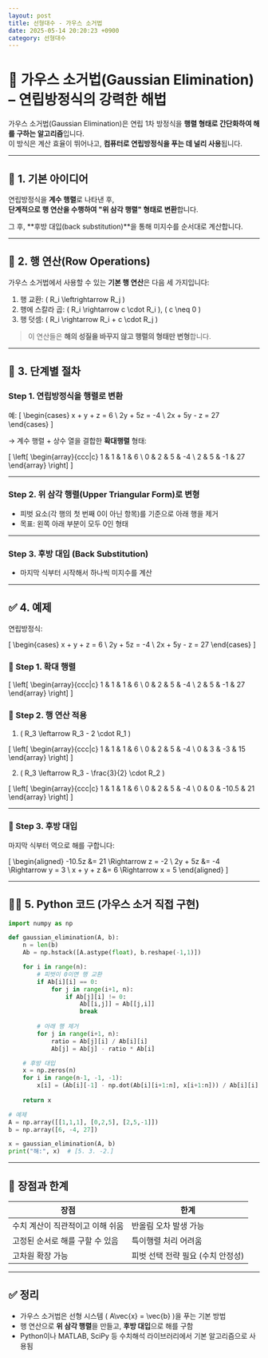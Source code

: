 ```yaml
---
layout: post
title: 선형대수 - 가우스 소거법
date: 2025-05-14 20:20:23 +0900
category: 선형대수
---
```

# 🔁 가우스 소거법(Gaussian Elimination) – 연립방정식의 강력한 해법

가우스 소거법(Gaussian Elimination)은 연립 1차 방정식을 **행렬 형태로 간단화하여 해를 구하는 알고리즘**입니다.  
이 방식은 계산 효율이 뛰어나고, **컴퓨터로 연립방정식을 푸는 데 널리 사용**됩니다.

---

## 🧮 1. 기본 아이디어

연립방정식을 **계수 행렬**로 나타낸 후,  
**단계적으로 행 연산을 수행하여 "위 삼각 행렬" 형태로 변환**합니다.

그 후, **후방 대입(back substitution)**을 통해 미지수를 순서대로 계산합니다.

---

## 🧾 2. 행 연산(Row Operations)

가우스 소거법에서 사용할 수 있는 **기본 행 연산**은 다음 세 가지입니다:

1. 행 교환: \( R_i \leftrightarrow R_j \)  
2. 행에 스칼라 곱: \( R_i \rightarrow c \cdot R_i \), \( c \neq 0 \)  
3. 행 덧셈: \( R_i \rightarrow R_i + c \cdot R_j \)

> 이 연산들은 **해의 성질을 바꾸지 않고 행렬의 형태만 변형**합니다.

---

## 🧱 3. 단계별 절차

### Step 1. 연립방정식을 행렬로 변환

예:
\[
\begin{cases}
x + y + z = 6 \\
2y + 5z = -4 \\
2x + 5y - z = 27
\end{cases}
\]

→ 계수 행렬 + 상수 열을 결합한 **확대행렬** 형태:

\[
\left[
\begin{array}{ccc|c}
1 & 1 & 1 & 6 \\
0 & 2 & 5 & -4 \\
2 & 5 & -1 & 27
\end{array}
\right]
\]

---

### Step 2. 위 삼각 행렬(Upper Triangular Form)로 변형

- 피벗 요소(각 행의 첫 번째 0이 아닌 항목)를 기준으로 아래 행을 제거
- 목표: 왼쪽 아래 부분이 모두 0인 형태

---

### Step 3. 후방 대입 (Back Substitution)

- 마지막 식부터 시작해서 하나씩 미지수를 계산

---

## ✅ 4. 예제

연립방정식:

\[
\begin{cases}
x + y + z = 6 \\
2y + 5z = -4 \\
2x + 5y - z = 27
\end{cases}
\]

### 🔸 Step 1. 확대 행렬

\[
\left[
\begin{array}{ccc|c}
1 & 1 & 1 & 6 \\
0 & 2 & 5 & -4 \\
2 & 5 & -1 & 27
\end{array}
\right]
\]

### 🔸 Step 2. 행 연산 적용

1. \( R_3 \leftarrow R_3 - 2 \cdot R_1 \)

\[
\left[
\begin{array}{ccc|c}
1 & 1 & 1 & 6 \\
0 & 2 & 5 & -4 \\
0 & 3 & -3 & 15
\end{array}
\right]
\]

2. \( R_3 \leftarrow R_3 - \frac{3}{2} \cdot R_2 \)

\[
\left[
\begin{array}{ccc|c}
1 & 1 & 1 & 6 \\
0 & 2 & 5 & -4 \\
0 & 0 & -10.5 & 21
\end{array}
\right]
\]

---

### 🔸 Step 3. 후방 대입

마지막 식부터 역으로 해를 구합니다:

\[
\begin{aligned}
-10.5z &= 21 \Rightarrow z = -2 \\
2y + 5z &= -4 \Rightarrow y = 3 \\
x + y + z &= 6 \Rightarrow x = 5
\end{aligned}
\]

---

## 🧑‍💻 5. Python 코드 (가우스 소거 직접 구현)

```python
import numpy as np

def gaussian_elimination(A, b):
    n = len(b)
    Ab = np.hstack([A.astype(float), b.reshape(-1,1)])

    for i in range(n):
        # 피벗이 0이면 행 교환
        if Ab[i][i] == 0:
            for j in range(i+1, n):
                if Ab[j][i] != 0:
                    Ab[[i,j]] = Ab[[j,i]]
                    break
        
        # 아래 행 제거
        for j in range(i+1, n):
            ratio = Ab[j][i] / Ab[i][i]
            Ab[j] = Ab[j] - ratio * Ab[i]

    # 후방 대입
    x = np.zeros(n)
    for i in range(n-1, -1, -1):
        x[i] = (Ab[i][-1] - np.dot(Ab[i][i+1:n], x[i+1:n])) / Ab[i][i]
    
    return x

# 예제
A = np.array([[1,1,1], [0,2,5], [2,5,-1]])
b = np.array([6, -4, 27])

x = gaussian_elimination(A, b)
print("해:", x)  # [5. 3. -2.]
```

---

## 📌 장점과 한계

| 장점 | 한계 |
|------|------|
| 수치 계산이 직관적이고 이해 쉬움 | 반올림 오차 발생 가능 |
| 고정된 순서로 해를 구할 수 있음 | 특이행렬 처리 어려움 |
| 고차원 확장 가능 | 피벗 선택 전략 필요 (수치 안정성) |

---

## ✅ 정리

- 가우스 소거법은 선형 시스템 \( A\vec{x} = \vec{b} \)을 푸는 기본 방법
- 행 연산으로 **위 삼각 행렬**을 만들고, **후방 대입**으로 해를 구함
- Python이나 MATLAB, SciPy 등 수치해석 라이브러리에서 기본 알고리즘으로 사용됨